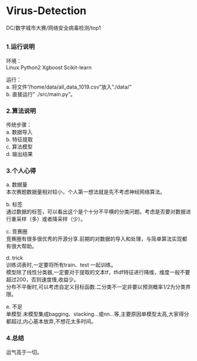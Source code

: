 # Virus-Detection
DC/数字城市大赛/网络安全病毒检测/top1
## 

### 1.运行说明
环境：  
Linux  Python2  Xgboost  Scikit-learn

运行：  
a. 将文件”/home/data/all_data_1019.csv”放入”./data/”  
b. 直接运行” ./src/main.py”。

### 2.算法说明

传统步骤：  
a. 数据导入  
b. 特征提取  
c. 算法模型  
d. 输出结果  

### 3.个人心得

a. 数据量  
本次赛题数据量相对较小，个人第一想法就是先不考虑神经网络算法。

b. 标签  
通过数据的标签，可以看出这个是个十分不平横的分类问题。考虑是否要对数据进行重采样（多）或者降采样（少）。

c. 竞赛圈  
竞赛圈有很多很优秀的开源分享.前期的对数据的导入和处理，与简单算法实现都有很大帮助。

d. trick  
训练词表时,一定要将所有train、test 一起训练。  
模型除了线性分类器,一定要对于提取的文本tf，tfidf特征进行降维，维度一般不要超过200，否则速度慢,收益少。  
分布不平衡时,可以考虑自定义目标函数.二分类不一定非要以预测概率1/2为分类界限。  

e. 不足  
单模型.未模型集成bagging、stacking...或nn...等,主要原因单模型太高,大家得分都超过,内心基本放弃,不想花太多时间。  

### 4.总结
运气高于一切。
